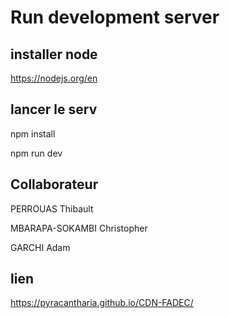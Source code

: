 # Run development server
## installer node
https://nodejs.org/en
## lancer le serv

npm install

npm run dev

## Collaborateur

PERROUAS Thibault

MBARAPA-SOKAMBI Christopher

GARCHI Adam



## lien 

https://pyracantharia.github.io/CDN-FADEC/